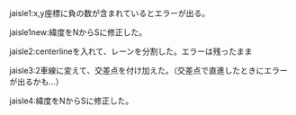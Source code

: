 jaisle1:x,y座標に負の数が含まれているとエラーが出る。

jaisle1new:緯度をNからSに修正した。

jaisle2:centerlineを入れて、レーンを分割した。エラーは残ったまま

jaisle3:2車線に変えて、交差点を付け加えた。（交差点で直進したときにエラーが出るかも...）

jaisle4:緯度をNからSに修正した。
